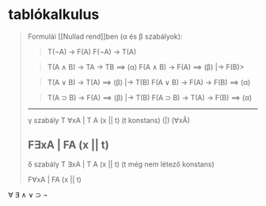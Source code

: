 # tablókalkulus

> Formulái \[[Nullad rend]\]ben (α és β szabályok):
>
> > T(¬A) -> F(A)
> > F(¬A) -> T(A)
>
> > T(A ∧ B) -> TA -> TB ==> (α)
> > F(A ∧ B) -> F(A) ==> (β)
> > |-> F(B)>
>
> > T(A ∨ B) -> T(A) ==> (β)
> > |-> T(B)
> > F(A ∨ B) -> F(A) -> F(B) ==> (α)
>
> > T(A ⊃ B) -> F(A) ==> (β)
> > |-> T(B)
> > F(A ⊃ B) -> T(A) -> F(B) ==> (α)
>
> ______________________________________________________________________
>
> γ szabály
> T ∀xA
> |
> T A (x || t) (t konstans)
> (|)
> (∀xǍ)
>
> ## F∃xA | FA (x || t)
>
> δ szabály
> T ∃xA
> |
> T A (x || t) (t még nem létező konstans)
>
> F∀xA
> |
> FA (x || t)

∀ ∃
∧ ∨ ⊃ ¬
